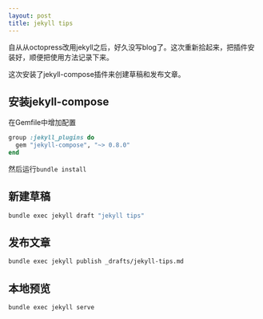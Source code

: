 ```yaml
---
layout: post
title: jekyll tips
---
```

自从从octopress改用jekyll之后，好久没写blog了。这次重新拾起来，把插件安装好，顺便把使用方法记录下来。

这次安装了jekyll-compose插件来创建草稿和发布文章。

## 安装jekyll-compose
在Gemfile中增加配置
```ruby
group :jekyll_plugins do
  gem "jekyll-compose", "~> 0.8.0"
end
```
然后运行`bundle install`

## 新建草稿
```sh
bundle exec jekyll draft "jekyll tips"
```

## 发布文章
```sh
bundle exec jekyll publish _drafts/jekyll-tips.md
```

## 本地预览
```sh
bundle exec jekyll serve
```
